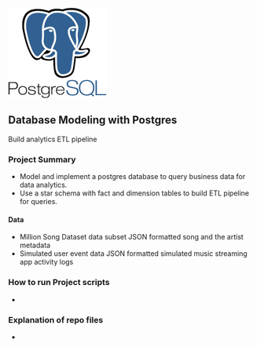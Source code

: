 ![](../art/postgresql.png?raw=true)

## Database Modeling with Postgres
Build analytics ETL pipeline

### Project Summary
* Model and implement a postgres database to query business data for data analytics.
* Use a star schema with fact and dimension tables to build ETL pipeline for queries.

#### Data
* Million Song Dataset data subset
     JSON formatted song and the artist metadata
* Simulated user event data
    JSON formatted simulated music streaming app activity logs

### How to run Project scripts
*

### Explanation of repo files
*
